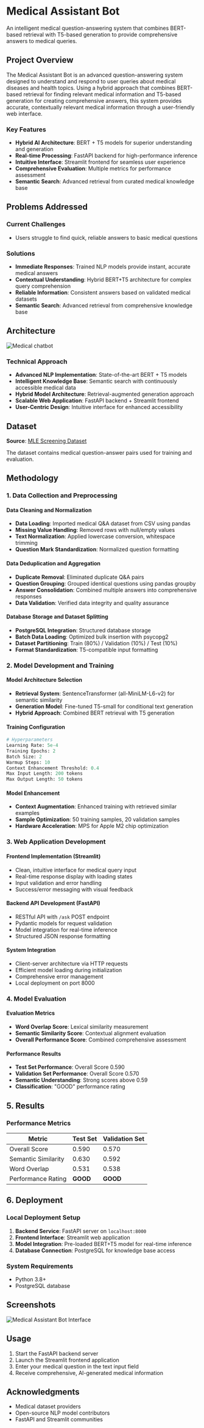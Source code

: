 # Medical Assistant Bot

An intelligent medical question-answering system that combines BERT-based retrieval with T5-based generation to provide comprehensive answers to medical queries.

## Project Overview

The Medical Assistant Bot is an advanced question-answering system designed to understand and respond to user queries about medical diseases and health topics. Using a hybrid approach that combines BERT-based retrieval for finding relevant medical information and T5-based generation for creating comprehensive answers, this system provides accurate, contextually relevant medical information through a user-friendly web interface.

### Key Features
- **Hybrid AI Architecture**: BERT + T5 models for superior understanding and generation
- **Real-time Processing**: FastAPI backend for high-performance inference
- **Intuitive Interface**: Streamlit frontend for seamless user experience
- **Comprehensive Evaluation**: Multiple metrics for performance assessment
- **Semantic Search**: Advanced retrieval from curated medical knowledge base

## Problems Addressed

### Current Challenges
- Users struggle to find quick, reliable answers to basic medical questions

### Solutions
- **Immediate Responses**: Trained NLP models provide instant, accurate medical answers
- **Contextual Understanding**: Hybrid BERT+T5 architecture for complex query comprehension
- **Reliable Information**: Consistent answers based on validated medical datasets
- **Semantic Search**: Advanced retrieval from comprehensive knowledge base

## Architecture

![Medical chatbot](https://github.com/user-attachments/assets/7bf25766-3d2e-40c0-934a-a9a274ba2e4b)

### Technical Approach
- **Advanced NLP Implementation**: State-of-the-art BERT + T5 models
- **Intelligent Knowledge Base**: Semantic search with continuously accessible medical data
- **Hybrid Model Architecture**: Retrieval-augmented generation approach
- **Scalable Web Application**: FastAPI backend + Streamlit frontend
- **User-Centric Design**: Intuitive interface for enhanced accessibility

## Dataset

**Source**: [MLE Screening Dataset](https://drive.google.com/file/d/1upzfj8bXP012zZsq01jcoeO9NyhmTHnQ/view?usp=drive_link)

The dataset contains medical question-answer pairs used for training and evaluation.

## Methodology

### 1. Data Collection and Preprocessing

#### Data Cleaning and Normalization
- **Data Loading**: Imported medical Q&A dataset from CSV using pandas
- **Missing Value Handling**: Removed rows with null/empty values
- **Text Normalization**: Applied lowercase conversion, whitespace trimming
- **Question Mark Standardization**: Normalized question formatting

#### Data Deduplication and Aggregation
- **Duplicate Removal**: Eliminated duplicate Q&A pairs
- **Question Grouping**: Grouped identical questions using pandas groupby
- **Answer Consolidation**: Combined multiple answers into comprehensive responses
- **Data Validation**: Verified data integrity and quality assurance

#### Database Storage and Dataset Splitting
- **PostgreSQL Integration**: Structured database storage
- **Batch Data Loading**: Optimized bulk insertion with psycopg2
- **Dataset Partitioning**: Train (80%) / Validation (10%) / Test (10%)
- **Format Standardization**: T5-compatible input formatting

### 2. Model Development and Training

#### Model Architecture Selection
- **Retrieval System**: SentenceTransformer (all-MiniLM-L6-v2) for semantic similarity
- **Generation Model**: Fine-tuned T5-small for conditional text generation
- **Hybrid Approach**: Combined BERT retrieval with T5 generation

#### Training Configuration
```python
# Hyperparameters
Learning Rate: 5e-4
Training Epochs: 2
Batch Size: 2
Warmup Steps: 10
Context Enhancement Threshold: 0.4
Max Input Length: 200 tokens
Max Output Length: 50 tokens
```

#### Model Enhancement
- **Context Augmentation**: Enhanced training with retrieved similar examples
- **Sample Optimization**: 50 training samples, 20 validation samples
- **Hardware Acceleration**: MPS for Apple M2 chip optimization

### 3. Web Application Development

#### Frontend Implementation (Streamlit)
- Clean, intuitive interface for medical query input
- Real-time response display with loading states
- Input validation and error handling
- Success/error messaging with visual feedback

#### Backend API Development (FastAPI)
- RESTful API with `/ask` POST endpoint
- Pydantic models for request validation
- Model integration for real-time inference
- Structured JSON response formatting

#### System Integration
- Client-server architecture via HTTP requests
- Efficient model loading during initialization
- Comprehensive error management
- Local deployment on port 8000

### 4. Model Evaluation

#### Evaluation Metrics
- **Word Overlap Score**: Lexical similarity measurement
- **Semantic Similarity Score**: Contextual alignment evaluation
- **Overall Performance Score**: Combined comprehensive assessment

#### Performance Results
- **Test Set Performance**: Overall Score 0.590
- **Validation Set Performance**: Overall Score 0.570
- **Semantic Understanding**: Strong scores above 0.59
- **Classification**: "GOOD" performance rating

## 5. Results

### Performance Metrics
| Metric | Test Set | Validation Set |
|--------|----------|---------------|
| Overall Score | 0.590 | 0.570 |
| Semantic Similarity | 0.630 | 0.592 |
| Word Overlap | 0.531 | 0.538 |
| Performance Rating | **GOOD** | **GOOD** |

## 6. Deployment

### Local Deployment Setup
1. **Backend Service**: FastAPI server on `localhost:8000`
2. **Frontend Interface**: Streamlit web application
3. **Model Integration**: Pre-loaded BERT+T5 model for real-time inference
4. **Database Connection**: PostgreSQL for knowledge base access

### System Requirements
- Python 3.8+
- PostgreSQL database

## Screenshots

![Medical Assistant Bot Interface](https://github.com/user-attachments/assets/f71017f8-3f14-4d0f-92eb-3a265c6a76d4)

## Usage

1. Start the FastAPI backend server
2. Launch the Streamlit frontend application
3. Enter your medical question in the text input field
4. Receive comprehensive, AI-generated medical information


## Acknowledgments

- Medical dataset providers
- Open-source NLP model contributors
- FastAPI and Streamlit communities

